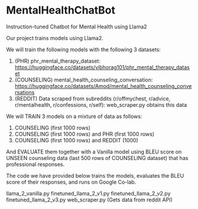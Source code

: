 # MentalHealthChatBot
Instruction-tuned Chatbot for Mental Health using Llama2

Our project trains models using Llama2.

We will train the following models with the following 3 datasets:

1) (PHR) phr_mental_therapy_dataset: https://huggingface.co/datasets/vibhorag101/phr_mental_therapy_dataset
2) (COUNSELING) mental_health_counseling_conversation: https://huggingface.co/datasets/Amod/mental_health_counseling_conversations
3) (REDDIT) Data scraped from subreddits (r/offmychest, r/advice, r/mentalhealth, r/confessions, r/self): web_scraper.py obtains this data

We will TRAIN 3 models on a mixture of data as follows: 
1) COUNSELING (first 1000 rows)
2) COUNSELING (first 1000 rows) and PHR (first 1000 rows)
3) COUNSELING (first 1000 rows) and REDDIT (1000)

And EVALUATE them together with a Vanilla model using BLEU score on UNSEEN counseling data (last 500 rows of COUNSELING dataset) that has professional responses.

The code we have provided below trains the models, evaluates the BLEU score of their responses, and runs on Google Co-lab.

llama_2_vanilla.py
finetuned_llama_2_v1.py
finetuned_llama_2_v2.py
finetuned_llama_2_v3.py
web_scraper.py (Gets data from reddit API)
